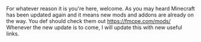 For whatever reason it is you're here, welcome. As you may heard Minecraft has been updated again and it means new mods and addons are already on the way. 
You def should check them out https://fmcpe.com/mods/
Whenever the new update is to come, I will update this with new useful links.
